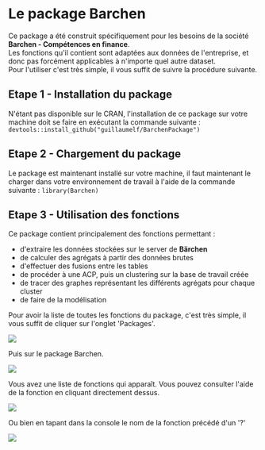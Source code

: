 # Le package Barchen

Ce package a été construit spécifiquement pour les besoins de la société **Barchen - Compétences en finance**.  
Les fonctions qu'il contient sont adaptées aux données de l'entreprise, et donc pas forcément applicables à n'importe quel autre dataset.  
Pour l'utiliser c'est très simple, il vous suffit de suivre la procédure suivante.

## Etape 1 - Installation du package

N'étant pas disponible sur le CRAN, l'installation de ce package sur votre machine doit se faire en exécutant la commande suivante : `devtools::install_github("guillaumelf/BarchenPackage")`

## Etape 2 - Chargement du package

Le package est maintenant installé sur votre machine, il faut maintenant le charger dans votre environnement de travail à l'aide de la commande suivante : `library(Barchen)`

## Etape 3 - Utilisation des fonctions

Ce package contient principalement des fonctions permettant :

* d'extraire les données stockées sur le server de **Bärchen**
* de calculer des agrégats à partir des données brutes
* d'effectuer des fusions entre les tables
* de procéder à une ACP, puis un clustering sur la base de travail créée
* de tracer des graphes représentant les différents agrégats pour chaque cluster
* de faire de la modélisation

Pour avoir la liste de toutes les fonctions du package, c'est très simple, il vous suffit de cliquer sur l'onglet 'Packages'.   

![](/home/guillaume/BarchenPackage/pictures/rmd1.png)

Puis sur le package Barchen.  

![](/home/guillaume/BarchenPackage/pictures/rmd2.png)

Vous avez une liste de fonctions qui apparaît. Vous pouvez consulter l'aide de la fonction en cliquant directement dessus.  

![](/home/guillaume/BarchenPackage/pictures/rmd3.png)

Ou bien en tapant dans la console le nom de la fonction précédé d'un '?'  

![](/home/guillaume/BarchenPackage/pictures/rmd4.png)